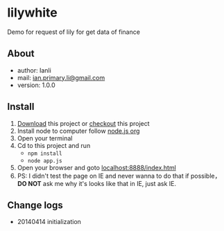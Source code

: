 # lilywhite

Demo for request of lily for get data of finance

## About
* author: Ianli
* mail: <ian.primary.li@gmail.com>
* version: 1.0.0

## Install
1. [Download](https://github.com/ianli-sc/lilywhite/archive/master.zip) this project or [checkout](https://github.com/ianli-sc/lilywhite.git) this project
2. Install node to computer follow [node.js org](http://nodejs.org/)
3. Open your terminal
4. Cd to this project and run
    * `npm install`
    * `node app.js`
5. Open your browser and goto [localhost:8888/index.html](localhost:8888/index.html)
6. PS: I didn't test the page on IE and never wanna to do that if possible，**DO NOT** ask me why it's looks like that in IE, just ask IE.

## Change logs
* 20140414 initialization